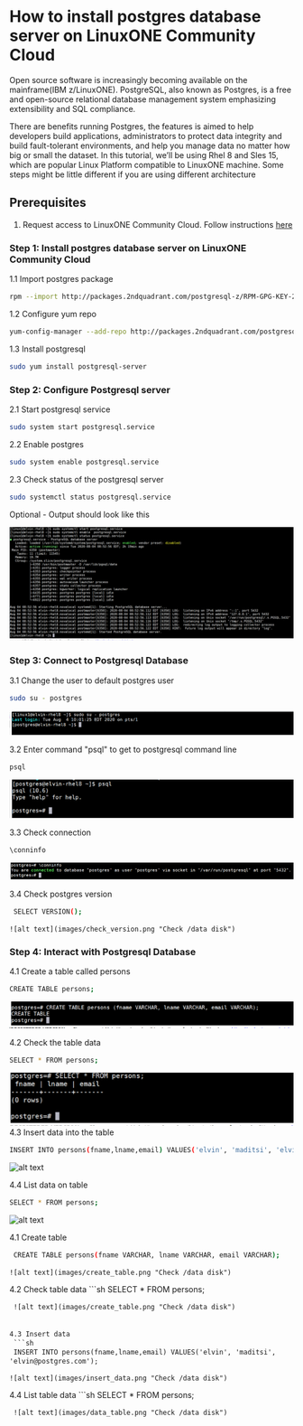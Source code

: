 # How to install postgres database server on LinuxONE Community Cloud
Open source software is increasingly becoming available on the mainframe(IBM z/LinuxONE). PostgreSQL, also known as Postgres, is a free and open-source relational database management system emphasizing extensibility and SQL compliance. 

There are benefits running Postgres, the features is aimed to help developers build applications, administrators to protect data integrity and build fault-tolerant environments, and help you manage data no matter how big or small the dataset.
In this tutorial, we’ll be using Rhel 8 and Sles 15, which are popular Linux Platform compatible to LinuxONE machine. Some steps might be little different if you are using different architecture

## Prerequisites
 1. Request access to LinuxONE Community Cloud. Follow instructions [here](https://github.com/Elvin94/LinuxONE-OSS-CC)


### Step 1: Install postgres database server on LinuxONE Community Cloud
   1.1 Import postgres package
   ```sh
   rpm --import http://packages.2ndquadrant.com/postgresql-z/RPM-GPG-KEY-2NDQ-RHEL7
   ```
    
   1.2 Configure yum repo
   ```sh
   yum-config-manager --add-repo http://packages.2ndquadrant.com/postgresql-z/yum/12/rhel7-s390x
   ```
   1.3 Install postgresql
   ```sh
   sudo yum install postgresql-server
   ```
   
   
   ### Step 2: Configure Postgresql server
   
   2.1 Start postgresql service
   ```sh
   sudo system start postgresql.service 
   ```
   2.2 Enable postgres
   ```sh
  sudo system enable postgresql.service 
   ```
   2.3 Check status of the postgresql server
   ```sh
   sudo systemctl status postgresql.service 
   ```
   
   Optional - Output should look like this
   
   ![alt text](images/configs.png "Check /data disk")
   
    
   ### Step 3: Connect to Postgresql Database
   
   3.1 Change the user to default postgres user
   ```sh
   sudo su - postgres 
   ```
   ![alt text](images/user_postgres.png "Check /data disk")
   
   3.2 Enter command "psql" to get to postgresql command line
   ```sh
   psql 
   ```
   ![alt text](images/psql.png "Check /data disk")
   
   3.3 Check connection
   ```sh
   \conninfo
   ```
   ![alt text](images/conninfo.png "Check /data disk")
    
   3.4 Check postgres version
   ```sh
    SELECT VERSION();
   ```
    ![alt text](images/check_version.png "Check /data disk")
   
   ### Step 4: Interact with Postgresql Database
   4.1 Create a table called persons
   ```sh
   CREATE TABLE persons; 
   ```
   ![alt text](images/create_table.png "Check /data disk")
   
   4.2 Check the table data
   ```sh
   SELECT * FROM persons; 
   ```
   ![alt text](images/table_empty.png "Check /data disk")
   4.3 Insert data into the table
   ```sh
   INSERT INTO persons(fname,lname,email) VALUES('elvin', 'maditsi', 'elvin@postgres.com'); 
   ```
   ![alt text](images/insert_data.png "Check /data disk")
   
   4.4 List data on table
   ```sh
   SELECT * FROM persons; 
   ```
   ![alt text](images/table_data.png "Check /data disk")
   
   
   
   4.1 Create table
   ```sh
    CREATE TABLE persons(fname VARCHAR, lname VARCHAR, email VARCHAR);
   ```
    ![alt text](images/create_table.png "Check /data disk")
    
    
   
   4.2 Check table data
    ```sh
    SELECT * FROM persons;
   ```
    ![alt text](images/create_table.png "Check /data disk")
   
   
   4.3 Insert data
    ```sh
    INSERT INTO persons(fname,lname,email) VALUES('elvin', 'maditsi', 'elvin@postgres.com');
   ```
    ![alt text](images/insert_data.png "Check /data disk")
   
   
   4.4 List table data
     ```sh
    SELECT * FROM persons;
   ```
    ![alt text](images/data_table.png "Check /data disk")


